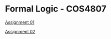 # Formal Logic - COS4807

[Assignment 01](Assignment01/36398934_COS4807_01.pdf)

[Assignment 02](Assignment02/36398934_COS4807_02.pdf)
